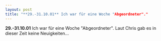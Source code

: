 ```yaml
---
layout: post
title: "**29.-31.10.01** Ich war für eine Woche "Abgeordneter"."
---
```


**29.-31.10.01** Ich war für eine Woche "Abgeordneter". Laut Chris gab es in dieser Zeit keine Neuigkeiten...
